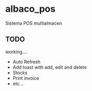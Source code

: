 # albaco_pos

Sistema POS multialmacen

<h2>TODO</h2>

working....

<ul>
    <li>Auto Refresh</li>
    <li>Add toast with add, edit and delete</li>
    <li>Stocks</li>
    <li>Print invoice</li>
    <li>etc...</li>
</ul>
